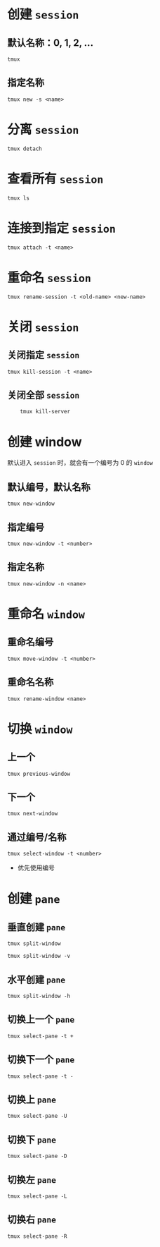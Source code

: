# 创建 `session`

## 默认名称：0, 1, 2, ...
```shell
tmux
```

## 指定名称

```shell
tmux new -s <name>
```

# 分离 `session`

```shell
tmux detach
```

# 查看所有 `session`

```shell
tmux ls
```

# 连接到指定 `session`

```shell
tmux attach -t <name>
```

# 重命名 `session`

```shell
tmux rename-session -t <old-name> <new-name>
```

# 关闭 `session`


## 关闭指定 `session`

```shell
tmux kill-session -t <name>
```

## 关闭全部 `session`

```shell
	tmux kill-server
```

# 创建 window

默认进入 `session` 时，就会有一个编号为 0 的 `window`

## 默认编号，默认名称

```shell
tmux new-window
```

## 指定编号

```shell
tmux new-window -t <number>
```

## 指定名称

```shell
tmux new-window -n <name>
```

# 重命名 `window`

## 重命名编号

```shell
tmux move-window -t <number>
```

## 重命名名称

```shell
tmux rename-window <name>
```

# 切换 `window`

## 上一个

```shell
tmux previous-window
```

## 下一个

```
tmux next-window
```

## 通过编号/名称

```shell
tmux select-window -t <number>
```
- 优先使用编号

# 创建 `pane`

## 垂直创建 `pane`

```shell
tmux split-window

tmux split-window -v
```

## 水平创建 `pane`

```shell
tmux split-window -h
```

## 切换上一个 `pane`

```shell
tmux select-pane -t +
```

## 切换下一个 `pane`

```shell
tmux select-pane -t -
```

## 切换上 `pane`

```shell
tmux select-pane -U
```

## 切换下 `pane`

```shell
tmux select-pane -D
```

## 切换左 `pane`

```shell
tmux select-pane -L
```

## 切换右 `pane`

```shell
tmux select-pane -R
```
